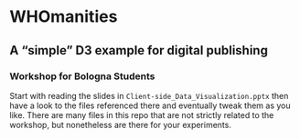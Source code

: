 # WHOmanities
## A “simple” D3 example for digital publishing
### Workshop for Bologna Students
Start with reading the slides in `Client-side_Data_Visualization.pptx` then have a look to the files referenced there and eventually tweak them as you like. 
There are many files in this repo that are not strictly related to the workshop, but nonetheless are there for your experiments.
